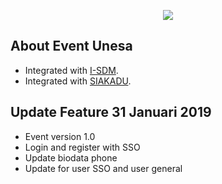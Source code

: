<p align="center"><img src="https://statik.unesa.ac.id/simlitabmas_konten_statik/dist/img/unesa.png"></p>

## About Event Unesa

- Integrated with [I-SDM](https://i-sdm.unesa.ac.id).
- Integrated with [SIAKADU](https://siakadu.unesa.ac.id).

## Update Feature 31 Januari 2019
- Event version 1.0
- Login and register with SSO
- Update biodata phone
- Update for user SSO and user general
